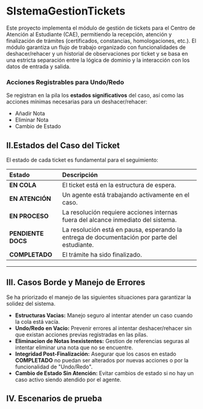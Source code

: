 # SIstemaGestionTickets

Este proyecto implementa el módulo de gestión de tickets para el Centro de Atención al Estudiante (CAE), permitiendo la recepción, atención y finalización de trámites (certificados, constancias, homologaciones, etc.).
El módulo garantiza un flujo de trabajo organizado con funcionalidades de deshacer/rehacer y un historial de observaciones por ticket y se basa en una estricta separación entre la lógica de dominio y la interacción con los datos de entrada y salida. 


### Acciones Registrables para Undo/Redo

Se registran en la pila los **estados significativos** del caso, así como las acciones mínimas necesarias para un deshacer/rehacer:

  * Añadir Nota
  * Eliminar Nota
  * Cambio de Estado

## II.Estados del Caso del Ticket

El estado de cada ticket es fundamental para el seguimiento:

| Estado | Descripción |
| :--- | :--- |
| **EN COLA** | El ticket está en la estructura de espera. |
| **EN ATENCIÓN** | Un agente está trabajando activamente en el caso.|
| **EN PROCESO** | La resolución requiere acciones internas fuera del alcance inmediato del sistema. |
| **PENDIENTE DOCS** | La resolución está en pausa, esperando la entrega de documentación por parte del estudiante. |
| **COMPLETADO** | El trámite ha sido finalizado. |

-----

## III. Casos Borde y Manejo de Errores

Se ha priorizado el manejo de las siguientes situaciones para garantizar la solidez del sistema.

  * **Estructuras Vacias:** Manejo seguro al intentar atender un caso cuando la cola está vacía.
  * **Undo/Redo en Vacio:** Prevenir errores al intentar deshacer/rehacer sin que existan acciones previas registradas en las pilas.
  * **Eliminacion de Notas Inexistentes:** Gestion de referencias seguras al intentar eliminar una nota que no se encuentre.
  * **Integridad Post-Finalización:** Asegurar que los casos en estado **COMPLETADO** no puedan ser alterados por nuevas acciones o por la funcionalidad de "Undo/Redo".
  * **Cambio de Estado Sin Atención:** Evitar cambios de estado si no hay un caso activo siendo atendido por el agente.

## IV. Escenarios de prueba



